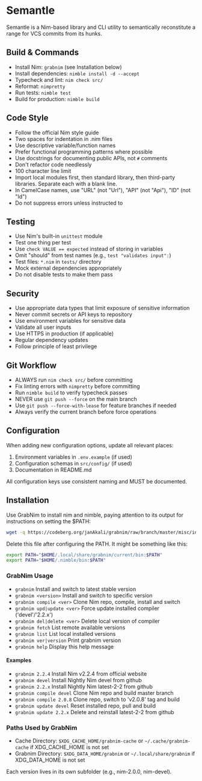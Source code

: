 # Semantle

Semantle is a Nim-based library and CLI utility to semantically reconstitute a range for VCS commits from its hunks. 

## Build & Commands

- Install Nim: `grabnim` (see Installation below)
- Install dependencies: `nimble install -d --accept`
- Typecheck and lint: `nim check src/`
- Reformat: `nimpretty`
- Run tests: `nimble test`
- Build for production: `nimble build`

## Code Style

- Follow the official Nim style guide
- Two spaces for indentation in .nim files
- Use descriptive variable/function names
- Prefer functional programming patterns where possible
- Use docstrings for documenting public APIs, not `#` comments
- Don't refactor code needlessly
- 100 character line limit
- Import local modules first, then standard library, then third-party libraries. Separate each with a blank line.
- In CamelCase names, use "URL" (not "Url"), "API" (not "Api"), "ID" (not "Id")
- Do not suppress errors unless instructed to

## Testing

- Use Nim's built-in `unittest` module
- Test one thing per test
- Use `check VALUE == expected` instead of storing in variables
- Omit "should" from test names (e.g., `test "validates input":`)
- Test files: `*.nim` in `tests/` directory
- Mock external dependencies appropriately
- Do not disable tests to make them pass

## Security

- Use appropriate data types that limit exposure of sensitive information
- Never commit secrets or API keys to repository
- Use environment variables for sensitive data
- Validate all user inputs
- Use HTTPS in production (if applicable)
- Regular dependency updates
- Follow principle of least privilege

## Git Workflow

- ALWAYS run `nim check src/` before committing
- Fix linting errors with `nimpretty` before committing
- Run `nimble build` to verify typecheck passes
- NEVER use `git push --force` on the main branch
- Use `git push --force-with-lease` for feature branches if needed
- Always verify the current branch before force operations

## Configuration

When adding new configuration options, update all relevant places:
1. Environment variables in `.env.example` (if used)
2. Configuration schemas in `src/config/` (if used)
3. Documentation in README.md

All configuration keys use consistent naming and MUST be documented.

## Installation

Use GrabNim to install nim and nimble, paying attention to its output for instructions on setting the $PATH:

```bash
wget -q https://codeberg.org/janAkali/grabnim/raw/branch/master/misc/install.sh | sh 
```

Delete this file after configuring the PATH. It might be something like this:

```bash
export PATH="$HOME/.local/share/grabnim/current/bin:$PATH"
export PATH="$HOME/.nimble/bin:$PATH"
```

### GrabNim Usage

- `grabnim`                     Install and switch to latest stable version
- `grabnim <version>`           Install and switch to specific version
- `grabnim compile <ver>`       Clone Nim repo, compile, install and switch
- `grabnim upd|update <ver>`    Force update installed compiler ('devel'/'2.2.x')
- `grabnim del|delete <ver>`    Delete local version of compiler
- `grabnim fetch`               List remote available versions
- `grabnim list`                List local installed versions
- `grabnim ver|version`         Print grabnim version
- `grabnim help`                Display this help message

#### Examples

- `grabnim 2.2.4`             Install Nim v2.2.4 from official website
- `grabnim devel`             Install Nightly Nim devel from github
- `grabnim 2.2.x`             Install Nightly Nim latest-2-2 from github
- `grabnim compile devel`     Clone Nim repo and build master branch
- `grabnim compile 2.0.8`     Clone repo, switch to 'v2.0.8' tag and build
- `grabnim update devel`      Reset installed repo, pull and build
- `grabnim update 2.2.x`      Delete and reinstall latest-2-2 from github

### Paths Used by GrabNim

- Cache Directory: `$XDG_CACHE_HOME/grabnim-cache` or `~/.cache/grabnim-cache` if XDG_CACHE_HOME is not set
- Grabnim Directory: `$XDG_DATA_HOME/grabnim` or `~/.local/share/grabnim` if XDG_DATA_HOME is not set

Each version lives in its own subfolder (e.g., nim-2.0.0, nim-devel).